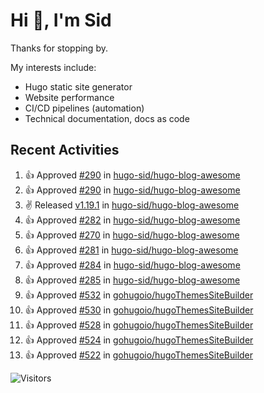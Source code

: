 # Hi 👋, I'm Sid

Thanks for stopping by. 

My interests include:
- Hugo static site generator
- Website performance
- CI/CD pipelines (automation)
- Technical documentation, docs as code


## Recent Activities

<!--RECENT_ACTIVITY:start-->
1. 👍 Approved [#290](https://github.com/hugo-sid/hugo-blog-awesome/pull/290#pullrequestreview-2669461201) in [hugo-sid/hugo-blog-awesome](https://github.com/hugo-sid/hugo-blog-awesome)<br>
2. 👍 Approved [#290](https://github.com/hugo-sid/hugo-blog-awesome/pull/290#pullrequestreview-2669461201) in [hugo-sid/hugo-blog-awesome](https://github.com/hugo-sid/hugo-blog-awesome)<br>
3. ✌️ Released [v1.19.1](https://github.com/hugo-sid/hugo-blog-awesome/releases/tag/v1.19.1) in [hugo-sid/hugo-blog-awesome](https://github.com/hugo-sid/hugo-blog-awesome)<br>
4. 👍 Approved [#282](https://github.com/hugo-sid/hugo-blog-awesome/pull/282#pullrequestreview-2659881185) in [hugo-sid/hugo-blog-awesome](https://github.com/hugo-sid/hugo-blog-awesome)<br>
5. 👍 Approved [#270](https://github.com/hugo-sid/hugo-blog-awesome/pull/270#pullrequestreview-2654558043) in [hugo-sid/hugo-blog-awesome](https://github.com/hugo-sid/hugo-blog-awesome)<br>
6. 👍 Approved [#281](https://github.com/hugo-sid/hugo-blog-awesome/pull/281#pullrequestreview-2654552450) in [hugo-sid/hugo-blog-awesome](https://github.com/hugo-sid/hugo-blog-awesome)<br>
7. 👍 Approved [#284](https://github.com/hugo-sid/hugo-blog-awesome/pull/284#pullrequestreview-2654544840) in [hugo-sid/hugo-blog-awesome](https://github.com/hugo-sid/hugo-blog-awesome)<br>
8. 👍 Approved [#285](https://github.com/hugo-sid/hugo-blog-awesome/pull/285#pullrequestreview-2654537875) in [hugo-sid/hugo-blog-awesome](https://github.com/hugo-sid/hugo-blog-awesome)<br>
9. 👍 Approved [#532](https://github.com/gohugoio/hugoThemesSiteBuilder/pull/532#pullrequestreview-2653716475) in [gohugoio/hugoThemesSiteBuilder](https://github.com/gohugoio/hugoThemesSiteBuilder)<br>
10. 👍 Approved [#530](https://github.com/gohugoio/hugoThemesSiteBuilder/pull/530#pullrequestreview-2653714595) in [gohugoio/hugoThemesSiteBuilder](https://github.com/gohugoio/hugoThemesSiteBuilder)<br>
11. 👍 Approved [#528](https://github.com/gohugoio/hugoThemesSiteBuilder/pull/528#pullrequestreview-2653712416) in [gohugoio/hugoThemesSiteBuilder](https://github.com/gohugoio/hugoThemesSiteBuilder)<br>
12. 👍 Approved [#524](https://github.com/gohugoio/hugoThemesSiteBuilder/pull/524#pullrequestreview-2630944283) in [gohugoio/hugoThemesSiteBuilder](https://github.com/gohugoio/hugoThemesSiteBuilder)<br>
13. 👍 Approved [#522](https://github.com/gohugoio/hugoThemesSiteBuilder/pull/522#pullrequestreview-2603350832) in [gohugoio/hugoThemesSiteBuilder](https://github.com/gohugoio/hugoThemesSiteBuilder)<br>
<!--RECENT_ACTIVITY:end-->

![Visitors](https://api.visitorbadge.io/api/visitors?path=https%3A%2F%2Fgithub.com%2Fhugo-sid%2Fhugo-sid&countColor=%2337d67a&style=flat&labelStyle=upper)
